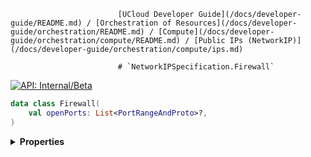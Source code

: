                             [UCloud Developer Guide](/docs/developer-guide/README.md) / [Orchestration of Resources](/docs/developer-guide/orchestration/README.md) / [Compute](/docs/developer-guide/orchestration/compute/README.md) / [Public IPs (NetworkIP)](/docs/developer-guide/orchestration/compute/ips.md)
                            
                            # `NetworkIPSpecification.Firewall`

                            
[![API: Internal/Beta](https://img.shields.io/static/v1?label=API&message=Internal/Beta&color=red&style=flat-square)](/docs/developer-guide/core/api-conventions.md)



```kotlin
data class Firewall(
    val openPorts: List<PortRangeAndProto>?,
)
```

<details>
<summary>
<b>Properties</b>
</summary>

<details>
<summary>
<code>openPorts</code>: <code><code><a href='https://kotlinlang.org/api/latest/jvm/stdlib/kotlin.collections/-list/'>List</a>&lt;<a href='#portrangeandproto'>PortRangeAndProto</a>&gt;?</code></code>
</summary>





</details>



</details>

